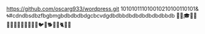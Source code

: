 https://github.com/oscarg933/wordpress.git 101010111010010210100110101&🌀#cdndbsdbzfbgbmgbdbdbdbdgcbcvdgdbdbbdbdbdbdbdbdbbdb
🔑♎🎓🎵🎶📡📀🐼🎤🎼🎩🔰🐇🐏🐦🐶🐕🐹🐥🐈🐱🐭
